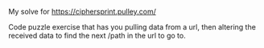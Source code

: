 My solve for https://ciphersprint.pulley.com/

Code puzzle exercise that has you pulling data from a url, then altering the
received data to find the next /path in the url to go to.
